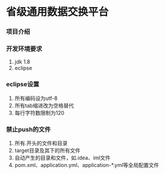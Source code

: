 # 省级通用数据交换平台

### 项目介绍



### 开发环境要求
1. jdk 1.8
2. eclipse

### eclipse设置
1. 所有编码设为utf-8
2. 所有tab缩进改为空格替代
3. 每行字符数限制为120

### 禁止push的文件
1. 所有.开头的文件和目录
2. target目录及其下的所有文件
3. 自动产生的目录和文件，如.idea、iml文件
4. pom.xml、application.yml、application-*.yml等全局配置文件

